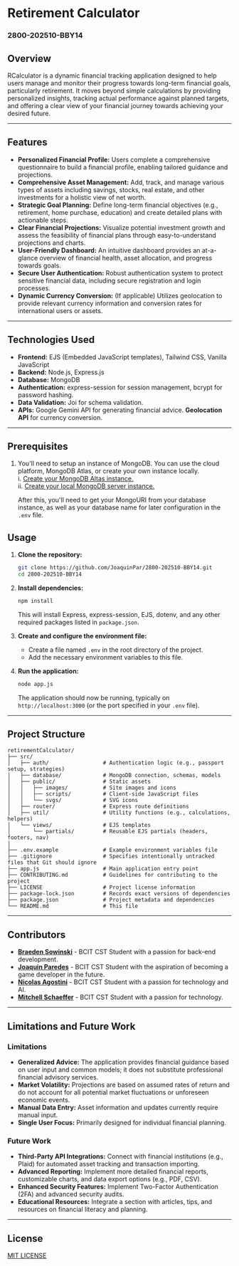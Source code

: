 # Retirement Calculator
### 2800-202510-BBY14

## Overview

RCalculator is a dynamic financial tracking application designed to help users manage and monitor their progress towards long-term financial goals, particularly retirement. It moves beyond simple calculations by providing personalized insights, tracking actual performance against planned targets, and offering a clear view of your financial journey towards achieving your desired future.

---

## Features

- **Personalized Financial Profile:** Users complete a comprehensive questionnaire to build a financial profile, enabling tailored guidance and projections.
- **Comprehensive Asset Management:** Add, track, and manage various types of assets including savings, stocks, real estate, and other investments for a holistic view of net worth.
- **Strategic Goal Planning:** Define long-term financial objectives (e.g., retirement, home purchase, education) and create detailed plans with actionable steps.
- **Clear Financial Projections:** Visualize potential investment growth and assess the feasibility of financial plans through easy-to-understand projections and charts.
- **User-Friendly Dashboard:** An intuitive dashboard provides an at-a-glance overview of financial health, asset allocation, and progress towards goals.
- **Secure User Authentication:** Robust authentication system to protect sensitive financial data, including secure registration and login processes.
- **Dynamic Currency Conversion:** (If applicable) Utilizes geolocation to provide relevant currency information and conversion rates for international users or assets.

---

## Technologies Used

- **Frontend:** EJS (Embedded JavaScript templates), Tailwind CSS, Vanilla JavaScript
- **Backend:** Node.js, Express.js
- **Database:** MongoDB
- **Authentication:** express-session for session management, bcrypt for password hashing.
- **Data Validation:** Joi for schema validation.
- **APIs:** Google Gemini API for generating financial advice. **Geolocation API** for currency conversion.

---

## Prerequisites

1. You'll need to setup an instance of MongoDB. You can use the cloud platform, MongoDB Atlas, or create your own instance locally.  
  i.  [Create your MongoDB Altas instance.](https://www.mongodb.com/docs/manual/tutorial/getting-started/)  
  ii. [Create your local MongoDB server instance.](https://www.mongodb.com/docs/manual/administration/install-community/)  

    After this, you'll need to get your MongoURI from your database instance, as well as your database name for later configuration in the `.env` file.

## Usage

1. **Clone the repository:**
   ```bash
   git clone https://github.com/JoaquinPar/2800-202510-BBY14.git
   cd 2800-202510-BBY14
   ```

2. **Install dependencies:**
   ```bash
   npm install
   ```
   This will install Express, express-session, EJS, dotenv, and any other required packages listed in `package.json`.

3. **Create and configure the environment file:**
   - Create a file named `.env` in the root directory of the project.
   - Add the necessary environment variables to this file.

4. **Run the application:**
   ```bash
   node app.js
   ```
   The application should now be running, typically on `http://localhost:3000` (or the port specified in your `.env` file).

---
## Project Structure

```
retirementCalculator/
├── src/
│   ├── auth/                 # Authentication logic (e.g., passport setup, strategies)
│   ├── database/             # MongoDB connection, schemas, models
│   ├── public/               # Static assets
│   │   ├── images/           # Site images and icons
│   │   ├── scripts/          # Client-side JavaScript files
│   │   └── svgs/             # SVG icons
│   ├── router/               # Express route definitions
│   ├── util/                 # Utility functions (e.g., calculations, helpers)
│   └── views/                # EJS templates
│       └── partials/         # Reusable EJS partials (headers, footers, nav)
│
├── .env.example              # Example environment variables file
├── .gitignore                # Specifies intentionally untracked files that Git should ignore
├── app.js                    # Main application entry point
├── CONTRIBUTING.md           # Guidelines for contributing to the project
├── LICENSE                   # Project license information
├── package-lock.json         # Records exact versions of dependencies
├── package.json              # Project metadata and dependencies
└── README.md                 # This file
```

---

## Contributors
- **[Braeden Sowinski](https://github.com/SowinskiBraeden)** - BCIT CST Student with a passion for back-end development.
- **[Joaquin Paredes](https://github.com/JoaquinPar)** - BCIT CST Student with the aspiration of becoming a game developer in the future.
- **[Nicolas Agostini](https://github.com/nicoagostini)** - BCIT CST Student with a passion for technology and AI.
- **[Mitchell Schaeffer](https://github.com/knighthawk4227)** - BCIT CST Student with a passion for technology.

---

## Limitations and Future Work

### Limitations

- **Generalized Advice:** The application provides financial guidance based on user input and common models; it does not substitute professional financial advisory services.
- **Market Volatility:** Projections are based on assumed rates of return and do not account for all potential market fluctuations or unforeseen economic events.
- **Manual Data Entry:** Asset information and updates currently require manual input.
- **Single User Focus:** Primarily designed for individual financial planning.

### Future Work

- **Third-Party API Integrations:** Connect with financial institutions (e.g., Plaid) for automated asset tracking and transaction importing.
- **Advanced Reporting:** Implement more detailed financial reports, customizable charts, and data export options (e.g., PDF, CSV).
- **Enhanced Security Features:** Implement Two-Factor Authentication (2FA) and advanced security audits.
- **Educational Resources:** Integrate a section with articles, tips, and resources on financial literacy and planning.

---

## License

[MIT LICENSE](/LICENSE)
